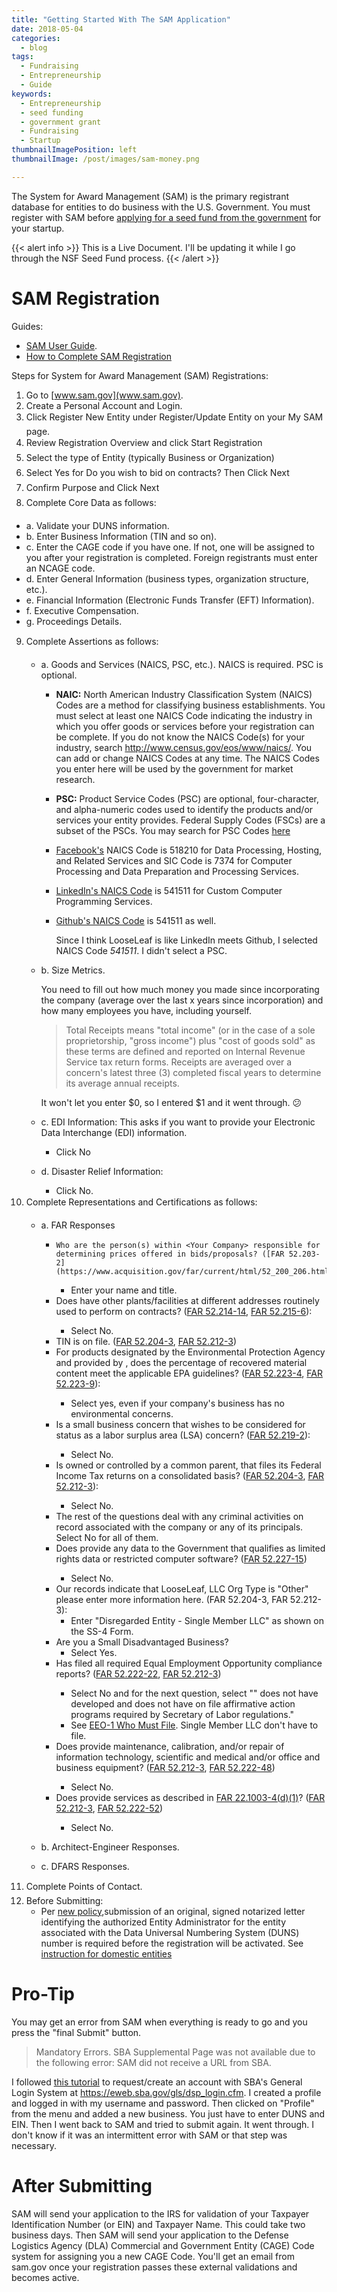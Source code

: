 ```yaml
---
title: "Getting Started With The SAM Application"
date: 2018-05-04
categories:
  - blog
tags:
  - Fundraising
  - Entrepreneurship
  - Guide
keywords:
  - Entrepreneurship
  - seed funding
  - government grant
  - Fundraising
  - Startup
thumbnailImagePosition: left
thumbnailImage: /post/images/sam-money.png

---
```


The System for Award Management (SAM) is the primary registrant database for entities to do business with the U.S. Government. You must register with SAM before [applying for a seed fund from the government](/post/getting-started-with-startup-seed-funding/) for your startup.

<!--more-->

{{< alert info >}} This is a Live Document. I'll be updating it while I go through the NSF Seed Fund process. {{< /alert >}}


# SAM Registration

Guides:

* [SAM User Guide](https://www.sam.gov/sam/SAM_Guide/SAM_User_Guide.htm).
* [How to Complete SAM Registration](https://missouribusiness.net/article/how-to-complete-sam-registration/)

Steps for System for Award Management (SAM) Registrations:

1. Go to [www.sam.gov](www.sam.gov).
2. Create a Personal Account and Login.
3. Click Register New Entity under Register/Update Entity on your My SAM page.
4. Review Registration Overview and click Start Registration
5. Select the type of Entity (typically Business or Organization)
6. Select Yes for Do you wish to bid on contracts? Then Click Next
7. Confirm Purpose and Click Next
8. Complete Core Data as follows:
  * a. Validate your DUNS information.
  * b. Enter Business Information (TIN and so on).
  * c. Enter the CAGE code if you have one. If not, one will be assigned to you after your registration is completed. Foreign registrants must enter an NCAGE code.
  * d. Enter General Information (business types, organization structure, etc.).
  * e. Financial Information (Electronic Funds Transfer (EFT) Information).
  * f. Executive Compensation.
  * g. Proceedings Details.
9. Complete Assertions as follows:
    * a. Goods and Services (NAICS, PSC, etc.). NAICS is required. PSC is optional.
      * **NAIC:** North American Industry Classification System (NAICS) Codes are a method for classifying business establishments. You must select at least one NAICS Code indicating the industry in which you offer goods or services before your registration can be complete. If you do not know the NAICS Code(s) for your industry, search http://www.census.gov/eos/www/naics/. You can add or change NAICS Codes at any time. The NAICS Codes you enter here will be used by the government for market research.
      * **PSC:** Product Service Codes (PSC) are optional, four-character, and alpha-numeric codes used to identify the products and/or services your entity provides. Federal Supply Codes (FSCs) are a subset of the PSCs. You may search for PSC Codes [here](https://www.acquisition.gov/PSC%20Manual%20-%20Final%20-%2011%20August%202011.pdf)
      * [Facebook's](https://siccode.com/en/business/facebook-inc-menlo-park-94025) NAICS Code is 518210 for Data Processing, Hosting, and Related Services and SIC Code is 7374 for Computer Processing and Data Preparation and Processing Services.
      * [LinkedIn's NAICS Code](https://siccode.com/en/business/linkedin-chicago-60661) is 541511 for Custom Computer Programming Services.
      * [Github's NAICS Code](https://siccode.com/en/business/github-inc-san-francisco-94107) is 541511 as well.

        Since I think LooseLeaf is like LinkedIn meets Github, I selected NAICS Code *541511*. I didn't select a PSC.

    * b. Size Metrics.

        You need to fill out how much money you made since incorporating the company (average over the last x years since incorporation) and how many employees you have, including yourself.

        > Total Receipts means "total income" (or in the case of a sole proprietorship, "gross income") plus "cost of goods sold" as these terms are defined and reported on Internal Revenue Service tax return forms. Receipts are averaged over a concern's latest three (3) completed fiscal years to determine its average annual receipts.

        It won't let you enter $0, so I entered $1 and it went through. 😕
    * c. EDI Information: This asks if you want to provide your Electronic Data Interchange (EDI) information.
        * Click No
    * d. Disaster Relief Information:
        * Click No.
10. Complete Representations and Certifications as follows:
    * a. FAR Responses
      * 	Who are the person(s) within <Your Company> responsible for determining prices offered in bids/proposals? ([FAR 52.203-2](https://www.acquisition.gov/far/current/html/52_200_206.html#wp1137583)):  
          * Enter your name and title.
      * Does <Your Company> have other plants/facilities at different addresses routinely used to perform on contracts? ([FAR 52.214-14](https://www.acquisition.gov/far/current/html/52_214.html#wp1129381), [FAR 52.215-6](https://www.acquisition.gov/far/current/html/52_215.html#wp1144523)):
          * Select No.
      * TIN is on file. ([FAR 52.204-3](https://www.acquisition.gov/far/current/html/52_200_206.html#wp1137777), [FAR 52.212-3](https://www.acquisition.gov/far/current/html/52_212_213.html#wp1179194))
      * For products designated by the Environmental Protection Agency and provided by <Your Company>, does the percentage of recovered material content meet the applicable EPA guidelines? ([FAR 52.223-4](https://www.acquisition.gov/far/current/html/52_223_226.html#wp1168826), [FAR 52.223-9](https://www.acquisition.gov/far/current/html/52_223_226.html#wp1168892)):  
          * Select yes, even if your company's business has no environmental concerns.
      * Is <Your Company> a small business concern that wishes to be considered for status as a labor surplus area (LSA) concern? ([FAR 52.219-2](https://www.acquisition.gov/far/current/html/52_217_221.html#wp1135943)):
          * Select No.
      * Is <Your Company> owned or controlled by a common parent, that files its Federal Income Tax returns on a consolidated basis? ([FAR 52.204-3](https://www.acquisition.gov/far/current/html/52_200_206.html#wp1137777), [FAR 52.212-3](https://www.acquisition.gov/far/current/html/52_212_213.html#wp1179194)):
          * Select No.
      * The rest of the questions deal with any criminal activities on record associated with the company or any of its principals. Select No for all of them.
      * Does <Your Company> provide any data to the Government that qualifies as limited rights data or restricted computer software? ([FAR 52.227-15](https://www.acquisition.gov/far/current/html/52_227.html#wp1145584))
          * Select No.
      * Our records indicate that LooseLeaf, LLC Org Type is "Other" please enter more information here. (FAR 52.204-3, FAR 52.212-3):  
          * Enter "Disregarded Entity - Single Member LLC" as shown on the SS-4 Form.
      * Are you a Small Disadvantaged Business?
          * Select Yes.
      * Has <Your Company> filed all required Equal Employment Opportunity compliance reports? ([FAR 52.222-22](https://www.acquisition.gov/far/current/html/52_222.html#wp1147663), [FAR 52.212-3](https://www.acquisition.gov/far/current/html/52_212_213.html#wp1179194))
          * Select No and for the next question, select "<Your Company>" does not have developed and does not have on file affirmative action programs required by Secretary of Labor regulations."
          * See [EEO-1 Who Must File](https://www.eeoc.gov/employers/eeo1survey/whomustfile.cfm). Single Member LLC don't have to file.
      * Does <Your Company> provide maintenance, calibration, and/or repair of information technology, scientific and medical and/or office and business equipment? ([FAR 52.212-3](https://www.acquisition.gov/far/current/html/52_212_213.html#wp1179194), [FAR 52.222-48](https://www.acquisition.gov/far/current/html/52_222.html#wp1152427))
          * Select No.
      * Does <Your Company> provide services as described in [FAR 22.1003-4(d)(1)](https://www.acquisition.gov/sites/default/files/current/far/html/Subpart%2022_10.html#wp1109412)? ([FAR 52.212-3](https://www.acquisition.gov/far/current/html/52_212_213.html#wp1179194), [FAR 52.222-52](https://www.acquisition.gov/sites/default/files/current/far/html/52_222.html#wp1162560))
         * Select No.

    * b. Architect-Engineer Responses.
    * c. DFARS Responses.
11. Complete Points of Contact.
12. Before Submitting:
    * Per [new policy](https://www.gsa.gov/about-us/organization/federal-acquisition-service/office-of-systems-management/integrated-award-environment-iae/sam-update),submission of an original, signed notarized letter identifying the authorized Entity Administrator for the entity associated with the Data Universal Numbering System (DUNS) number is required before the registration will be activated. See [instruction for domestic entities](https://fsd.gov/fsd-gov/answer.do?sysparm_kbid=d2e67885db0d5f00b3257d321f96194b&sysparm_search=kb0013183)

# Pro-Tip

You may get an error from SAM when everything is ready to go and you press the "final Submit" button.

> Mandatory Errors. SBA Supplemental Page was not available due to the following error: SAM did not receive a URL from SBA.

I followed [this tutorial](https://govology.com/updating-sba-profile-easy-way/) to request/create an account with SBA's General Login System at  https://eweb.sba.gov/gls/dsp_login.cfm. I created a profile and logged in with my username and password. Then clicked on "Profile" from the menu and added a new business. You just have to enter DUNS and EIN. Then I went back to SAM and tried to submit again. It went through. I don't know if it was an intermittent error with SAM or that step was necessary.

# After Submitting

SAM will send your application to the IRS for validation of your Taxpayer Identification Number (or EIN) and Taxpayer Name. This could take two business days. Then SAM will send your application to the Defense Logistics Agency (DLA) Commercial and Government Entity (CAGE) Code system for assigning you a new CAGE Code. You'll get an email from sam.gov once your registration passes these external validations and becomes active.
